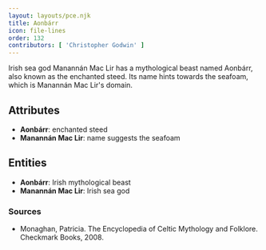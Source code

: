 ```yaml
---
layout: layouts/pce.njk
title: Aonbárr
icon: file-lines
order: 132
contributors: [ 'Christopher Godwin' ]
---
```

Irish sea god Manannán Mac Lir has a mythological beast named Aonbárr, also known as the enchanted steed. Its name hints towards the seafoam, which is Manannán Mac Lir's domain.

## Attributes

- **Aonbárr**: enchanted steed
- **Manannán Mac Lir**: name suggests the seafoam

## Entities

- **Aonbárr**: Irish mythological beast
- **Manannán Mac Lir**: Irish sea god

### Sources

- Monaghan, Patricia. The Encyclopedia of Celtic Mythology and Folklore. Checkmark Books, 2008.

